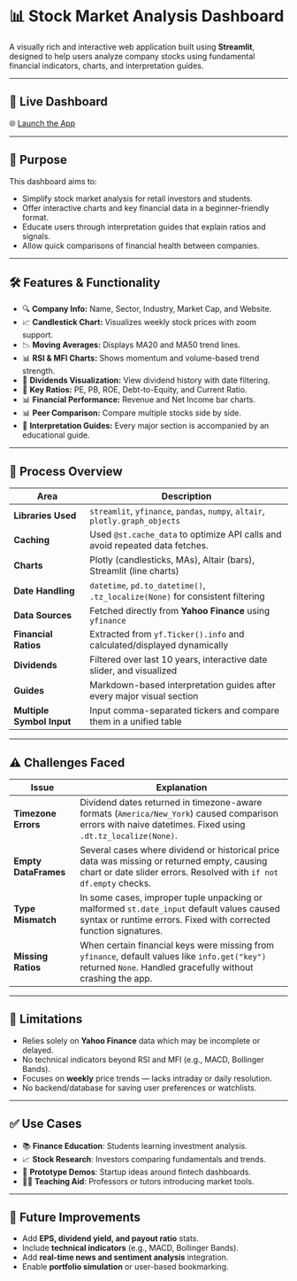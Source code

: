 # 📊 Stock Market Analysis Dashboard

A visually rich and interactive web application built using **Streamlit**, designed to help users analyze company stocks using fundamental financial indicators, charts, and interpretation guides.

---

## 🔗 Live Dashboard

🌐 [Launch the App](https://stock-market-app-9e2d5cb4qced4ea9hdbtud.streamlit.app/)  

---

## 🎯 Purpose

This dashboard aims to:
- Simplify stock market analysis for retail investors and students.
- Offer interactive charts and key financial data in a beginner-friendly format.
- Educate users through interpretation guides that explain ratios and signals.
- Allow quick comparisons of financial health between companies.

---

## 🛠️ Features & Functionality

- 🔍 **Company Info:** Name, Sector, Industry, Market Cap, and Website.
- 📈 **Candlestick Chart:** Visualizes weekly stock prices with zoom support.
- 📉 **Moving Averages:** Displays MA20 and MA50 trend lines.
- 📊 **RSI & MFI Charts:** Shows momentum and volume-based trend strength.
- 💸 **Dividends Visualization:** View dividend history with date filtering.
- 📐 **Key Ratios:** PE, PB, ROE, Debt-to-Equity, and Current Ratio.
- 📊 **Financial Performance:** Revenue and Net Income bar charts.
- 📊 **Peer Comparison:** Compare multiple stocks side by side.
- 📘 **Interpretation Guides:** Every major section is accompanied by an educational guide.

---

## 🔄 Process Overview

| Area                     | Description                                                                 |
|--------------------------|-----------------------------------------------------------------------------|
| **Libraries Used**       | `streamlit`, `yfinance`, `pandas`, `numpy`, `altair`, `plotly.graph_objects` |
| **Caching**              | Used `@st.cache_data` to optimize API calls and avoid repeated data fetches.|
| **Charts**               | Plotly (candlesticks, MAs), Altair (bars), Streamlit (line charts)         |
| **Date Handling**        | `datetime`, `pd.to_datetime()`, `.tz_localize(None)` for consistent filtering |
| **Data Sources**         | Fetched directly from **Yahoo Finance** using `yfinance`                   |
| **Financial Ratios**     | Extracted from `yf.Ticker().info` and calculated/displayed dynamically     |
| **Dividends**            | Filtered over last 10 years, interactive date slider, and visualized       |
| **Guides**               | Markdown-based interpretation guides after every major visual section      |
| **Multiple Symbol Input**| Input comma-separated tickers and compare them in a unified table          |

---

## ⚠️ Challenges Faced

| Issue | Explanation |
|-------|-------------|
| **Timezone Errors** | Dividend dates returned in timezone-aware formats (`America/New_York`) caused comparison errors with naive datetimes. Fixed using `.dt.tz_localize(None)`. |
| **Empty DataFrames** | Several cases where dividend or historical price data was missing or returned empty, causing chart or date slider errors. Resolved with `if not df.empty` checks. |
| **Type Mismatch** | In some cases, improper tuple unpacking or malformed `st.date_input` default values caused syntax or runtime errors. Fixed with corrected function signatures. |
| **Missing Ratios** | When certain financial keys were missing from `yfinance`, default values like `info.get("key")` returned `None`. Handled gracefully without crashing the app. |

---

## 🚧 Limitations

- Relies solely on **Yahoo Finance** data which may be incomplete or delayed.
- No technical indicators beyond RSI and MFI (e.g., MACD, Bollinger Bands).
- Focuses on **weekly** price trends — lacks intraday or daily resolution.
- No backend/database for saving user preferences or watchlists.

---

## ✅ Use Cases

- 📚 **Finance Education**: Students learning investment analysis.
- 📈 **Stock Research**: Investors comparing fundamentals and trends.
- 🧪 **Prototype Demos**: Startup ideas around fintech dashboards.
- 🧑‍🏫 **Teaching Aid**: Professors or tutors introducing market tools.

---

## 🚀 Future Improvements

- Add **EPS, dividend yield, and payout ratio** stats.
- Include **technical indicators** (e.g., MACD, Bollinger Bands).
- Add **real-time news and sentiment analysis** integration.
- Enable **portfolio simulation** or user-based bookmarking.

